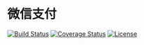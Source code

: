 # 微信支付

[![Build Status](https://img.shields.io/travis/miaoxing/wechat-pay/master.svg?style=flat-square)](https://travis-ci.org/miaoxing/wechat-pay)
[![Coverage Status](https://img.shields.io/coveralls/miaoxing/wechat-pay.svg?style=flat-square)](https://coveralls.io/r/miaoxing/wechat-pay?branch=master)
[![License](http://img.shields.io/badge/license-MIT-brightgreen.svg?style=flat-square)](http://www.opensource.org/licenses/MIT)
